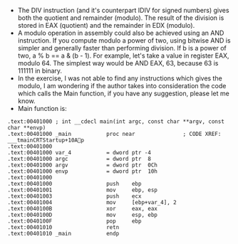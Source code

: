 * The DIV instruction (and it's counterpart IDIV for signed numbers) gives both the quotient and remainder (modulo). The result of the division is stored in EAX (quotient) and the remainder in EDX (modulo).
* A modulo operation in assembly could also be achieved using an AND instruction. If you compute modulo a power of two, using bitwise AND is simpler and generally faster than performing division. If b is a power of two, a % b == a & (b - 1). For example, let's take a value in register EAX, modulo 64.
The simplest way would be AND EAX, 63, because 63 is 111111 in binary.
* In the exercise, I was not able to find any instructions which gives the modulo, I am wondering if the author takes into consideration the code which calls the Main function, if you have any suggestion, please let me know.
* Main function is:
```
.text:00401000 ; int __cdecl main(int argc, const char **argv, const char **envp)
.text:00401000 _main           proc near               ; CODE XREF: ___tmainCRTStartup+10Ap
.text:00401000
.text:00401000 var_4           = dword ptr -4
.text:00401000 argc            = dword ptr  8
.text:00401000 argv            = dword ptr  0Ch
.text:00401000 envp            = dword ptr  10h
.text:00401000
.text:00401000                 push    ebp
.text:00401001                 mov     ebp, esp
.text:00401003                 push    ecx
.text:00401004                 mov     [ebp+var_4], 2
.text:0040100B                 xor     eax, eax
.text:0040100D                 mov     esp, ebp
.text:0040100F                 pop     ebp
.text:00401010                 retn
.text:00401010 _main           endp
```




